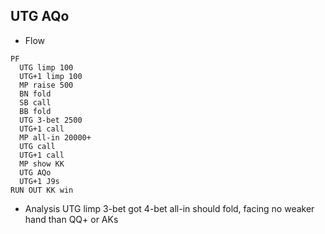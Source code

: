 ## UTG AQo

* Flow

```
PF
  UTG limp 100
  UTG+1 limp 100
  MP raise 500
  BN fold
  SB call
  BB fold
  UTG 3-bet 2500
  UTG+1 call
  MP all-in 20000+
  UTG call
  UTG+1 call
  MP show KK
  UTG AQo
  UTG+1 J9s
RUN OUT KK win
```
* Analysis
UTG limp 3-bet got 4-bet all-in should fold, facing no weaker hand than QQ+ or AKs
